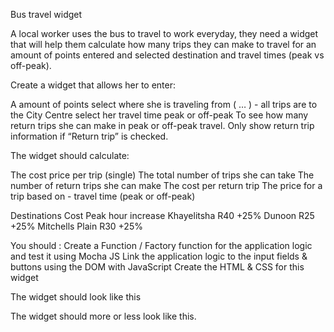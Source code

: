 Bus travel widget

A local worker uses the bus to travel to work everyday, they need a widget that will help them calculate how many trips they can make to travel for an amount of points entered and selected destination and travel times (peak vs off-peak).

Create a widget that allows her to enter:

A amount of points
select where she is traveling from ( … ) - all trips are to the City Centre
select her travel time peak or off-peak
To see how many return trips she can make in peak or off-peak travel.
Only show return trip information if “Return trip” is checked.

The widget should calculate:

The cost price per trip (single)
The total number of trips she can take
The number of return trips she can make
The cost per return trip
The price for a trip based on - travel time (peak or off-peak)

Destinations
Cost
Peak hour increase
Khayelitsha
R40
+25%
Dunoon
R25
+25%
Mitchells Plain
R30
+25%

You should :
Create a Function / Factory function for the application logic and test it using Mocha JS
Link the application logic to the input fields & buttons using the DOM with JavaScript
Create the HTML & CSS for this widget

The widget should look like this

The widget should more or less look like this.
<img src="bu-widget-img" alt="">
